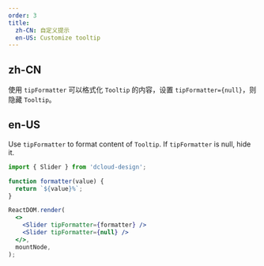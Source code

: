 ```yaml
---
order: 3
title:
  zh-CN: 自定义提示
  en-US: Customize tooltip
---
```


## zh-CN

使用 `tipFormatter` 可以格式化 `Tooltip` 的内容，设置 `tipFormatter={null}`，则隐藏 `Tooltip`。

## en-US

Use `tipFormatter` to format content of `Tooltip`. If `tipFormatter` is null, hide it.

```jsx
import { Slider } from 'dcloud-design';

function formatter(value) {
  return `${value}%`;
}

ReactDOM.render(
  <>
    <Slider tipFormatter={formatter} />
    <Slider tipFormatter={null} />
  </>,
  mountNode,
);
```
